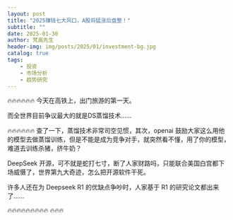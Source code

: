 ```yaml
---
layout: post
title: "2025赚钱七大风口，A股将猛涨后盘整！"
subtitle: ""
date: 2025-01-30
author: 梵高先生
header-img: img/posts/2025/01/investment-bg.jpg
catalog: true
tags:
    - 投资
    - 市场分析
    - 趋势研究
---
```


🔥🔥🔥🔥🔥🔥
今天在高铁上，出门旅游的第一天。

而全世界目前争议最大的就是DS蒸馏技术……

🔥🔥🔥🔥🔥🔥
查了一下，蒸馏技术非常司空见惯，其次，openai 鼓励大家这么用他的模型去做蒸馏训练，但是不能是成为竞争对手，就突然看不懂，用了你的模型，难道去训练杀猪，挤牛奶？

DeepSeek 开源，可不就是蛇打七寸，断了人家财路吗，只能联合美国白宫都下场威慑了，世界第九大奇迹，怎么把开源软件干死。

许多人还在为 Deepseek R1 的优缺点争吵时，人家基于 R1 的研究论文都出来了……

🔥🔥🔥🔥🔥🔥🔥🔥🔥
🔥🔥🔥
